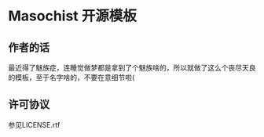 Masochist 开源模板
===================

## 作者的话 ##

最近得了魅族症，连睡觉做梦都是拿到了个魅族啥的，所以就做了这么个丧尽天良的模板，至于名字啥的，不要在意细节啦(

## 许可协议 ##

参见LICENSE.rtf
